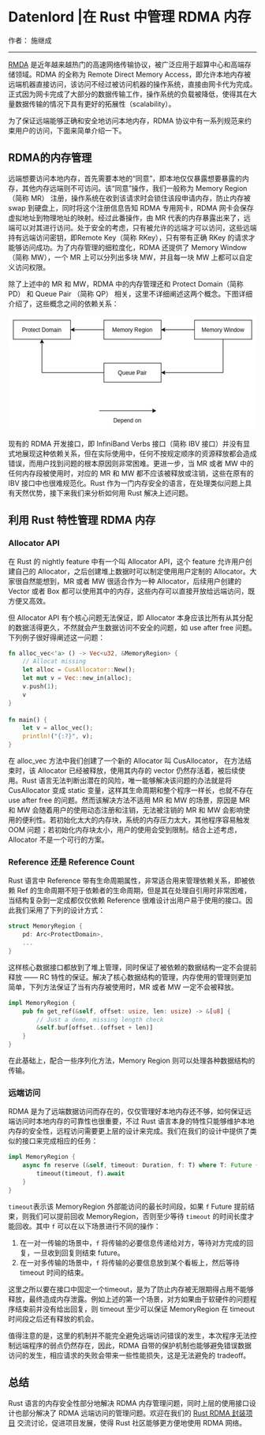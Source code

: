 # Datenlord |在 Rust 中管理 RDMA 内存

作者： 施继成

-------

[RMDA](https://en.wikipedia.org/wiki/Remote_direct_memory_access) 是近年越来越热门的高速网络传输协议，被广泛应用于超算中心和高端存储领域。RDMA 的全称为 Remote Direct Memory Access，即允许本地内存被远端机器直接访问，该访问不经过被访问机器的操作系统，直接由网卡代为完成。正式因为网卡完成了大部分的数据传输工作，操作系统的负载被降低，使得其在大量数据传输的情况下具有更好的拓展性（scalability）。

为了保证远端能够正确和安全地访问本地内存，RDMA 协议中有一系列规范来约束用户的访问，下面来简单介绍一下。

## RDMA的内存管理

远端想要访问本地内存，首先需要本地的“同意”，即本地仅仅暴露想要暴露的内存，其他内存远端则不可访问。该“同意”操作，我们一般称为 Memory Region （简称 MR） 注册，操作系统在收到该请求时会锁住该段申请内存，防止内存被 swap 到硬盘上，同时将这个注册信息告知 RDMA 专用网卡，RDMA 网卡会保存虚拟地址到物理地址的映射。经过此番操作，由 MR 代表的内存暴露出来了，远端可以对其进行访问。处于安全的考虑，只有被允许的远端才可以访问，这些远端持有远端访问密钥，即Remote Key（简称 RKey），只有带有正确 RKey 的请求才能够访问成功。为了内存管理的细粒度化，RDMA 还提供了 Memory Window（简称 MW），一个 MR 上可以分列出多块 MW，并且每一块 MW 上都可以自定义访问权限。

除了上述中的 MR 和 MW，RDMA 中的内存管理还和 Protect Domain（简称 PD） 和 Queue Pair （简称 QP） 相关，这里不详细阐述这两个概念。下图详细介绍了，这些概念之间的依赖关系：

![rdma dependecy](./image/rdma/rdma-dependency.jpg)

现有的 RDMA 开发接口，即 InfiniBand Verbs 接口（简称 IBV 接口）并没有显式地展现这种依赖关系，但在实际使用中，任何不按规定顺序的资源释放都会造成错误，而用户找到问题的根本原因则非常困难。更进一步，当 MR 或者 MW 中的任何内存段被使用时，对应的 MR 和 MW 都不应该被释放或注销，这些在原有的 IBV 接口中也很难规范化。Rust 作为一门内存安全的语言，在处理类似问题上具有天然优势，接下来我们来分析如何用 Rust 解决上述问题。

## 利用 Rust 特性管理 RDMA 内存

### Allocator API
在 Rust 的 nightly feature 中有一个叫 Allocator API，这个 feature 允许用户创建自己的 Allocator，之后创建堆上数据时可以制定使用用户定制的 Allocator。大家很自然能想到，MR 或者 MW 很适合作为一种 Allocator，后续用户创建的 Vector 或者 Box 都可以使用其中的内存，这些内存可以直接开放给远端访问，既方便又高效。

但 Allocator API 有个核心问题无法保证，即 Allocator 本身应该比所有从其分配的数据活得更久，不然就会产生数据访问不安全的问题，如 use after free 问题。下列例子很好得阐述这一问题：

```rust
fn alloc_vec<'a> () -> Vec<u32, &MemoryRegion> {
    // Allocat missing
    let alloc = CusAllocator::New();
    let mut v = Vec::new_in(alloc);
    v.push(1);
    v
}

fn main() {
    let v = alloc_vec();
    println!("{:?}", v);
}
```

在 alloc_vec 方法中我们创建了一个新的 Allocator 叫 CusAllocator， 在方法结束时，该 Allocator 已经被释放，使用其内存的 vector 仍然存活着，被后续使用。Rust 语言无法判断出潜在的风险，唯一能够解决该问题的办法就是将 CusAllocator 变成 static 变量，这样其生命周期和整个程序一样长，也就不存在 use after free 的问题。然而该解决方法不适用 MR 和 MW 的场景，原因是 MR 和 MW 会随着用户的使用动态注册和注销，无法被注销的 MR 和 MW 会影响使用的便利性。若初始化太大的内存块，系统的内存压力太大，其他程序容易触发 OOM 问题；若初始化内存块太小，用户的使用会受到限制。结合上述考虑，Allocator 不是一个可行的方案。

### Reference 还是 Reference Count
Rust 语言中 Reference 带有生命周期属性，非常适合用来管理依赖关系，即被依赖 Ref 的生命周期不短于依赖者的生命周期，但是其在处理自引用时非常困难，当结构复杂到一定成都仅仅依赖 Reference 很难设计出用户易于使用的接口。因此我们采用了下列的设计方式：
```Rust
struct MemoryRegion {
    pd: Arc<ProtectDomain>,
    ...
}
```

这样核心数据接口都放到了堆上管理，同时保证了被依赖的数据结构一定不会提前释放 —— RC 特性的保证。解决了核心数据结构的管理，内存使用的管理则更加简单，下列方法保证了当有内存被使用时，MR 或者 MW 一定不会被释放。

```Rust
impl MemoryRegion {
    pub fn get_ref(&self, offset: usize, len: usize) -> &[u8] {
        // Just a demo, missing length check
        &self.buf[offset..(offset + len)]
    }
}
```

在此基础上，配合一些序列化方法，Memory Region 则可以处理各种数据结构的传输。

### 远端访问
RDMA 是为了远端数据访问而存在的，仅仅管理好本地内存还不够，如何保证远端访问时本地内存的可靠性也很重要，不过 Rust 语言本身的特性只能够维护本地内存的安全性，远程访问需要更上层的设计来完成。我们在我们的设计中提供了类似的接口来完成相应的任务：

```rust
impl MemoryRegion {
    async fn reserve (&self, timeout: Duration, f: T) where T: Future {
        timeout(timeout, f).await
    }
}
```

`timeout`表示该 MemoryRegion 外部能访问的最长时间段，如果 `f` Future 提前结束，则我们可以提前回收 MemoryRegion，否则至少等待 `timeout` 的时间长度才能回收。其中 `f` 可以在以下场景进行不同的操作：

1. 在一对一传输的场景中，`f` 将传输的必要信息传递给对方，等待对方完成的回复，一旦收到回复则结束 future。
2. 在一对多传输的场景中，`f` 将传输的必要信息放到某个看板上，然后等待 timeout 时间的结束。

这里之所以要在接口中固定一个timeout，是为了防止内存被无限期得占用不能够释放，最终造成内存泄露。例如上述的第一个场景，对方如果由于软硬件的问题程序结束前并没有给出回复，则 timeout 至少可以保证 MemoryRegion 在 timeout 时间段之后还有释放的机会。

值得注意的是，这里的机制并不能完全避免远端访问错误的发生，本次程序无法控制远端程序的弱点仍然存在，因此，RDMA 自带的保护机制也能够避免错误数据访问的发生，相应请求的失败会带来一些性能损失，这是无法避免的 tradeoff。

## 总结

Rust 语言的内存安全性部分地解决 RDMA 内存管理问题，同时上层的使用接口设计也部分解决了 RDMA 远端访问的管理问题。欢迎在我们的 [Rust RDMA 封装项目](https://github.com/datenlord/async-rdma) 交流讨论，促进项目发展，使得 Rust 社区能够更方便地使用 RDMA 网络。